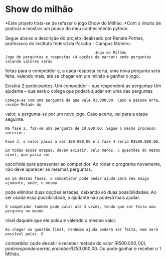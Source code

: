 # Show do milhão

  *Este projeto trata-se de refazer o jogo Dhow do Milhão.
  *Com o intuito de praticar e mostrar um pouco do meu conhecimento python.
  
  Segue abaixo a descrição do projeto idealizado por Renata Pontes, professora do Instituto federal da Paraiba - Campus Moteiro:
  
                                            Jogo do Milhão
    Jogo de perguntas e respostas (4 opções de marcar) onde perguntas valendo valores serão
  feitas para o competidor e, a cada resposta certa, uma nova pergunta será feita, valendo mais,
  até se chegar em um milhão e ganhar o jogo.
  
  Existirá 2 participantes:
    Um competidor – que responderá as perguntas
    Um ajudante – que será o colega que poderá ajudar em uma das perguntas
    
    Começa-se com uma pergunta de que vale R1.000,00. Caso a pessoa erre, recebe Metade do
  valor, e pergunta-se por um novo jogo. Caso acerte, vai para a etapa seguinte.
  
    Na fase 2, faz-se uma pergunta de 10.000,00. Segue o mesmo processo anterior.
    
    Fase 3, o valor passa a ser 100.000,00 e a fase 4 seria R$500.000,00.
    
    Em todas essas etapas, devem existir, pelo menos, 5 questões do mesmo nível, que possa ser
  escolhida para apresentar ao competidor. Ao rodar o programa novamente, não deve aparecer
  as mesmas perguntas.
  
    Em um dessas fases, o competidor pode pedir ajuda para seu amigo ajudante, onde, o mesmo
  pode eliminar duas opções erradas, deixando só duas possibilidades. Ao ser usada essa
  possibilidade, o ajudante não poderá mais ajudar.
  
    O competidor também pode pular até 3 vezes, tendo que ser feita uma pergunta no mesmo
  nível daquele que ele pulou e valendo o mesmo valor.
  
    Ao chegar na questão final, nenhuma ajuda poderá ser feita, nem será possível pular. O
  competidor pode desistir e receber metade do valor (R$500.000,00), pode responder e errar, e
  receber R$250.000,00. Ou pode ganhar e receber o 1 Milhão.
